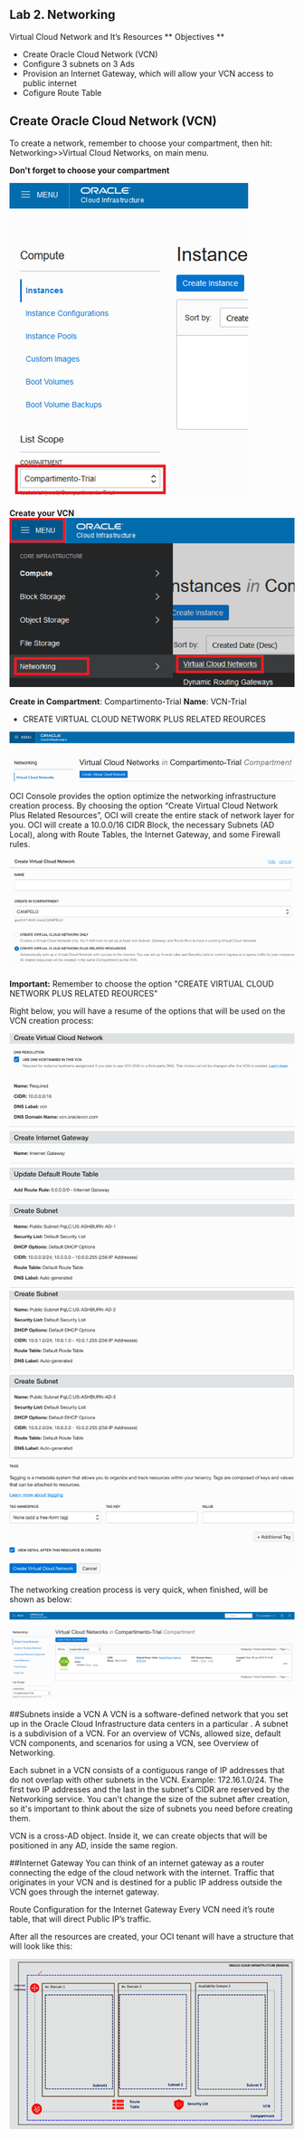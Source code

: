 
## Lab 2. Networking
Virtual Cloud Network and It’s Resources
** Objectives **
- Create Oracle Cloud Network (VCN)
- Configure 3 subnets on 3 Ads
- Provision an Internet Gateway, which will allow your VCN access to public internet
- Cofigure Route Table

## Create Oracle Cloud Network (VCN)
To create a network, remember to choose your compartment, then hit:  Networking>>Virtual Cloud Networks, on main menu.

**Don't forget to choose your compartment**

![](images/choose_compart.png)

**Create your VCN**
![](images/create_vcn.png)

**Create in Compartment**: Compartimento-Trial
**Name**: VCN-Trial
- CREATE VIRTUAL CLOUD NETWORK PLUS RELATED REOURCES

![](images/create_vcn_02.png)

OCI Console provides the option optimize the networking infrastructure creation process. By choosing the option “Create Virtual Cloud Network Plus Related Resources”, OCI will create the entire stack of network layer for you. OCI will create a  10.0.0/16 CIDR Block, the necessary Subnets (AD Local), along with Route Tables, the Internet Gateway, and some Firewall rules.

![](images/vcn_option.png)

**Important:** Remember to choose the option "CREATE VIRTUAL CLOUD NETWORK PLUS RELATED REOURCES"

Right below, you will have a resume of the options that will be used on the VCN creation process:

![](images/vcn_Resume.png)
![](images/vcn_Resume_02.png)

The networking creation process is very quick, when finished, will be shown as below:

![](images/vcn_creation.png)

##Subnets inside a VCN
A VCN is a software-defined network that you set up in the Oracle Cloud Infrastructure data centers in a particular . A subnet is a subdivision of a VCN. For an overview of VCNs, allowed size, default VCN components, and scenarios for using a VCN, see Overview of Networking.

Each subnet in a VCN consists of a contiguous range of IP addresses that do not overlap with other subnets in the VCN. Example: 172.16.1.0/24. The first two IP addresses and the last in the subnet's CIDR are reserved by the Networking service. You can't change the size of the subnet after creation, so it's important to think about the size of subnets you need before creating them. 

VCN is a cross-AD object. Inside it, we can create objects that will be positioned in any AD, inside the same region.

##Internet Gateway 
You can think of an internet gateway as a router connecting the edge of the cloud network with the internet. Traffic that originates in your VCN and is destined for a public IP address outside the VCN goes through the internet gateway. 

Route Configuration for the Internet Gateway
Every VCN need it’s route table, that will direct Public IP’s traffic. 

After all the resources are created, your OCI tenant will have a structure that will look like this:

![](images/tenant.png)



